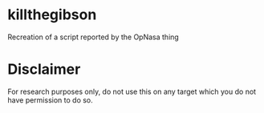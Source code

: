 # killthegibson
Recreation of a script reported by the OpNasa thing

# Disclaimer
For research purposes only, do not use this on any target which you do not have permission to do so.
